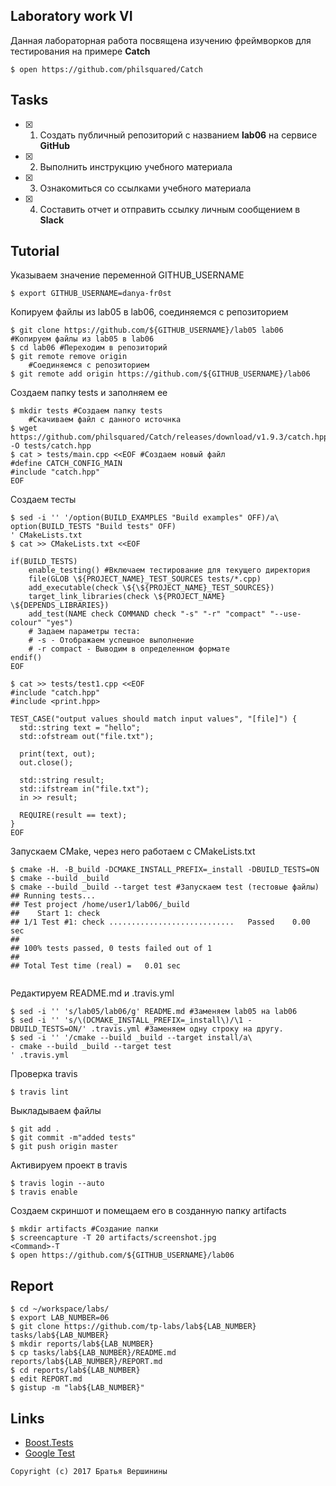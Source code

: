 ## Laboratory work VI

Данная лабораторная работа посвящена изучению фреймворков для тестирования на примере **Catch**

```ShellSession
$ open https://github.com/philsquared/Catch
```

## Tasks

- [X] 1. Создать публичный репозиторий с названием **lab06** на сервисе **GitHub**
- [X] 2. Выполнить инструкцию учебного материала
- [X] 3. Ознакомиться со ссылками учебного материала
- [X] 4. Составить отчет и отправить ссылку личным сообщением в **Slack**

## Tutorial
Указываем значение переменной GITHUB_USERNAME
```ShellSession
$ export GITHUB_USERNAME=danya-fr0st
```
Копируем файлы из lab05 в lab06, соединяемся с репозиторием
```ShellSession
$ git clone https://github.com/${GITHUB_USERNAME}/lab05 lab06 #Копируем файлы из lab05 в lab06
$ cd lab06 #Переходим в репозиторий
$ git remote remove origin 
	#Соединяемся с репозиторием
$ git remote add origin https://github.com/${GITHUB_USERNAME}/lab06 
```
Создаем папку tests и заполняем ее
```ShellSession
$ mkdir tests #Создаем папку tests
	#Скачиваем файл с данного источнка
$ wget https://github.com/philsquared/Catch/releases/download/v1.9.3/catch.hpp -O tests/catch.hpp 
$ cat > tests/main.cpp <<EOF #Создаем новый файл
#define CATCH_CONFIG_MAIN
#include "catch.hpp"
EOF
```
Создаем тесты
```ShellSession
$ sed -i '' '/option(BUILD_EXAMPLES "Build examples" OFF)/a\
option(BUILD_TESTS "Build tests" OFF)
' CMakeLists.txt
$ cat >> CMakeLists.txt <<EOF

if(BUILD_TESTS)
	enable_testing() #Включаем тестирование для текущего директория
	file(GLOB \${PROJECT_NAME}_TEST_SOURCES tests/*.cpp)
	add_executable(check \${\${PROJECT_NAME}_TEST_SOURCES})
	target_link_libraries(check \${PROJECT_NAME} \${DEPENDS_LIBRARIES})
	add_test(NAME check COMMAND check "-s" "-r" "compact" "--use-colour" "yes") 
	# Задаем параметры теста:
	# -s - Отображаем успешное выполнение
	# -r compact - Выводим в определенном формате
endif()
EOF
```

```ShellSession
$ cat >> tests/test1.cpp <<EOF
#include "catch.hpp"
#include <print.hpp>

TEST_CASE("output values should match input values", "[file]") {
  std::string text = "hello";
  std::ofstream out("file.txt");
  
  print(text, out);
  out.close();
  
  std::string result;
  std::ifstream in("file.txt");
  in >> result;
  
  REQUIRE(result == text);
}
EOF
```
Запускаем CMake, через него работаем с CMakeLists.txt
```ShellSession
$ cmake -H. -B_build -DCMAKE_INSTALL_PREFIX=_install -DBUILD_TESTS=ON
$ cmake --build _build
$ cmake --build _build --target test #Запускаем test (тестовые файлы)
## Running tests...
## Test project /home/user1/lab06/_build
##    Start 1: check
## 1/1 Test #1: check ............................   Passed    0.00 sec
##
## 100% tests passed, 0 tests failed out of 1
##
## Total Test time (real) =   0.01 sec


```
Редактируем README.md и .travis.yml
```ShellSession
$ sed -i '' 's/lab05/lab06/g' README.md #Заменяем lab05 на lab06
$ sed -i '' 's/\(DCMAKE_INSTALL_PREFIX=_install\)/\1 -DBUILD_TESTS=ON/' .travis.yml #Заменяем одну строку на другу.
$ sed -i '' '/cmake --build _build --target install/a\
- cmake --build _build --target test
' .travis.yml
```
Проверка travis
```ShellSession
$ travis lint
```
Выкладываем файлы
```ShellSession
$ git add .
$ git commit -m"added tests"
$ git push origin master
```
Активируем проект в travis
```ShellSession
$ travis login --auto
$ travis enable
```
Создаем скриншот и помещаем его в созданную папку artifacts
```ShellSession
$ mkdir artifacts #Создание папки
$ screencapture -T 20 artifacts/screenshot.jpg
<Command>-T 
$ open https://github.com/${GITHUB_USERNAME}/lab06
```

## Report

```ShellSession
$ cd ~/workspace/labs/
$ export LAB_NUMBER=06
$ git clone https://github.com/tp-labs/lab${LAB_NUMBER} tasks/lab${LAB_NUMBER}
$ mkdir reports/lab${LAB_NUMBER}
$ cp tasks/lab${LAB_NUMBER}/README.md reports/lab${LAB_NUMBER}/REPORT.md
$ cd reports/lab${LAB_NUMBER}
$ edit REPORT.md
$ gistup -m "lab${LAB_NUMBER}"
```

## Links

- [Boost.Tests](http://www.boost.org/doc/libs/1_63_0/libs/test/doc/html/)
- [Google Test](https://github.com/google/googletest)

```
Copyright (c) 2017 Братья Вершинины
```
